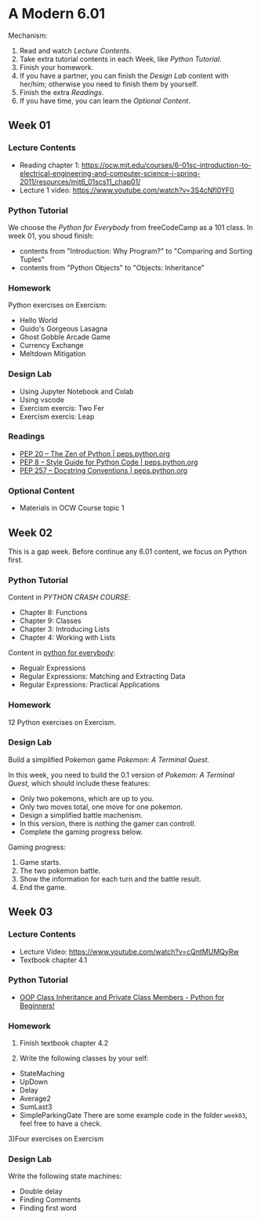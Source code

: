 # A Modern 6.01
Mechanism:
1. Read and watch *Lecture Contents*.
2. Take extra tutorial contents in each Week, like *Python Tutorial*.
3. Finish your homework.
4. If you have a partner, you can finish the *Design Lab* content  with her/him; otherwise you need to finish them by yourself.
5. Finish the extra *Readings*.
6. If you have time, you can learn the *Optional Content*.

## Week 01
### Lecture Contents
- Reading chapter 1: https://ocw.mit.edu/courses/6-01sc-introduction-to-electrical-engineering-and-computer-science-i-spring-2011/resources/mit6_01scs11_chap01/
- Lecture 1 video: https://www.youtube.com/watch?v=3S4cNfl0YF0

### Python Tutorial
We choose the *Python for Everybody* from freeCodeCamp as a 101 class. In week 01, you shoud finish:
- contents from "Introduction: Why Program?" to "Comparing and Sorting Tuples"
- contents from "Python Objects" to "Objects: Inheritance"

### Homework
Python exercises on Exercism:
- Hello World
- Guido's Gorgeous Lasagna
- Ghost Gobble Arcade Game
- Currency Exchange
- Meltdown Mitigation

### Design Lab
- Using Jupyter Notebook and Colab
- Using vscode
- Exercism exercis: Two Fer
- Exercism exercis: Leap

### Readings
- [PEP 20 – The Zen of Python | peps.python.org](https://peps.python.org/pep-0020/)
- [PEP 8 – Style Guide for Python Code | peps.python.org](https://peps.python.org/pep-0008/)
- [PEP 257 – Docstring Conventions | peps.python.org](https://peps.python.org/pep-0257/)

### Optional Content
- Materials in OCW Course topic 1

## Week 02
This is a gap week. Before continue any 6.01 content, we focus on Python first.

### Python Tutorial
Content in *PYTHON CRASH COURSE*:
- Chapter 8: Functions
- Chapter 9: Classes
- Chapter 3: Introducing Lists
- Chapter 4: Working with Lists

Content in [python for everybody](https://www.freecodecamp.org/learn/scientific-computing-with-python/#python-for-everybody):
- Regualr Expressions
- Regular Expressions: Matching and Extracting Data
- Regular Expressions: Practical Applications

### Homework
12 Python exercises on Exercism.

### Design Lab
Build a simplified Pokemon game *Pokemon: A Terminal Quest*.

In this week, you need to build the 0.1 version of *Pokemon: A Terminal Quest*, which should include these features:
- Only two pokemons, which are up to you.
- Only two moves total, one move for one pokemon.
- Design a simplified battle machenism.
- In this version, there is nothing the gamer can controll.
- Complete the gaming progress below.

Gaming progress:
1. Game starts.
2. The two pokemon battle.
3. Show the information for each turn and the battle result.
4. End the game.

## Week 03

### Lecture Contents
- Lecture Video: https://www.youtube.com/watch?v=cQntMUMQyRw
- Textbook chapter 4.1

### Python Tutorial
- [OOP Class Inheritance and Private Class Members - Python for Beginners!](https://www.youtube.com/watch?v=6c6NYPjO_rI)

### Homework
1) Finish textbook chapter 4.2

2) Write the following classes by your self:
- StateMaching
- UpDown
- Delay
- Average2
- SumLast3
- SimpleParkingGate
There are some example code in the folder `week03`, feel free to have a check.

3)Four exercises on Exercism

### Design Lab
Write the following state machines:
- Double delay
- Finding Comments
- Finding first word